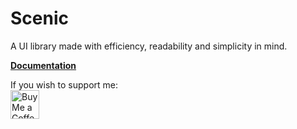 # Scenic

A UI library made with efficiency, readability and simplicity in mind.

**[Documentation](https://lillianskull.github.io/Scenic)**

If you wish to support me:<br>
<a href='https://ko-fi.com/lillianskull' target='_blank'><img height='35' style='border:0px;height:46px;' src='https://az743702.vo.msecnd.net/cdn/kofi3.png?v=0' border='0' alt='Buy Me a Coffee at ko-fi.com' />
